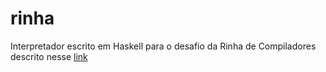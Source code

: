 # rinha
Interpretador escrito em Haskell para o desafio da Rinha de Compiladores descrito nesse [link](https://github.com/aripiprazole/rinha-de-compiler)


